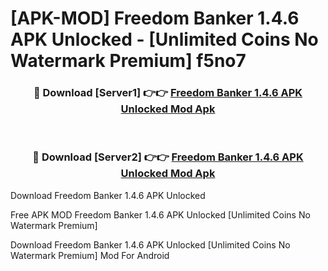 # [APK-MOD] Freedom Banker 1.4.6 APK Unlocked - [Unlimited Coins No Watermark Premium] f5no7



<div align="center">
<h3>🔴 Download [Server1] 👉👉 <a href="https://momento.my/?title=Freedom_Banker_1.4.6_APK_Unlocked">Freedom Banker 1.4.6 APK Unlocked Mod Apk</a></h3><br>

<h3>🔴 Download [Server2] 👉👉 <a href="https://momento.my/?title=Freedom_Banker_1.4.6_APK_Unlocked">Freedom Banker 1.4.6 APK Unlocked Mod Apk</a></h3>
</div>



Download Freedom Banker 1.4.6 APK Unlocked 

Free APK MOD Freedom Banker 1.4.6 APK Unlocked [Unlimited Coins No Watermark Premium]

Download Freedom Banker 1.4.6 APK Unlocked [Unlimited Coins No Watermark Premium] Mod For Android
